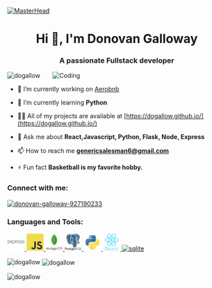 [![MasterHead](https://user-images.githubusercontent.com/95613961/230990840-a317fabc-8073-41f6-8ed5-81831b96250e.png)](https://dogallow.github.io)


<h1 align="center">Hi 👋, I'm Donovan Galloway</h1>
<h3 align="center">A passionate Fullstack developer</h3>
<img align="right" alt="Coding" width="400" src="https://res.cloudinary.com/dpbd7etx9/image/upload/v1676774863/full-stack-development_rauzs1.gif"/>

<p align="left"> <img src="https://komarev.com/ghpvc/?username=dogallow&label=Profile%20views&color=0e75b6&style=flat" alt="dogallow" /> </p>


- 🔭 I’m currently working on [Aerobnb](https://aerobnb.onrender.com)

- 🌱 I’m currently learning **Python**

- 👨‍💻 All of my projects are available at [https://dogallow.github.io/](https://dogallow.github.io/)

- 💬 Ask me about **React,Javascript, Python, Flask, Node, Express**

- 📫 How to reach me **genericsalesman6@gmail.com**

- ⚡ Fun fact **Basketball is my favorite hobby.**

<h3 align="left">Connect with me:</h3>
<p align="left">
<a href="https://linkedin.com/in/donovan-galloway-927190233" target="blank"><img align="center" src="https://raw.githubusercontent.com/rahuldkjain/github-profile-readme-generator/master/src/images/icons/Social/linked-in-alt.svg" alt="donovan-galloway-927190233" height="30" width="40" /></a>
</p>

<h3 align="left">Languages and Tools:</h3>
<p align="left"> <a href="https://expressjs.com" target="_blank" rel="noreferrer"> <img src="https://raw.githubusercontent.com/devicons/devicon/master/icons/express/express-original-wordmark.svg" alt="express" width="40" height="40"/> </a> <a href="https://developer.mozilla.org/en-US/docs/Web/JavaScript" target="_blank" rel="noreferrer"> <img src="https://raw.githubusercontent.com/devicons/devicon/master/icons/javascript/javascript-original.svg" alt="javascript" width="40" height="40"/> </a> <a href="https://www.mongodb.com/" target="_blank" rel="noreferrer"> <img src="https://raw.githubusercontent.com/devicons/devicon/master/icons/mongodb/mongodb-original-wordmark.svg" alt="mongodb" width="40" height="40"/> </a> <a href="https://www.postgresql.org" target="_blank" rel="noreferrer"> <img src="https://raw.githubusercontent.com/devicons/devicon/master/icons/postgresql/postgresql-original-wordmark.svg" alt="postgresql" width="40" height="40"/> </a> <a href="https://www.python.org" target="_blank" rel="noreferrer"> <img src="https://raw.githubusercontent.com/devicons/devicon/master/icons/python/python-original.svg" alt="python" width="40" height="40"/> </a> <a href="https://reactjs.org/" target="_blank" rel="noreferrer"> <img src="https://raw.githubusercontent.com/devicons/devicon/master/icons/react/react-original-wordmark.svg" alt="react" width="40" height="40"/> </a> <a href="https://www.sqlite.org/" target="_blank" rel="noreferrer"> <img src="https://www.vectorlogo.zone/logos/sqlite/sqlite-icon.svg" alt="sqlite" width="40" height="40"/> </a> </p>

<p><img align="left" src="https://github-readme-stats.vercel.app/api/top-langs?username=dogallow&show_icons=true&locale=en&layout=compact" alt="dogallow" /></p>

<p>&nbsp;<img align="center" src="https://github-readme-stats.vercel.app/api?username=dogallow&show_icons=true&locale=en" alt="dogallow" /></p>

<p><img align="center" src="https://github-readme-streak-stats.herokuapp.com/?user=dogallow&" alt="dogallow" /></p>

